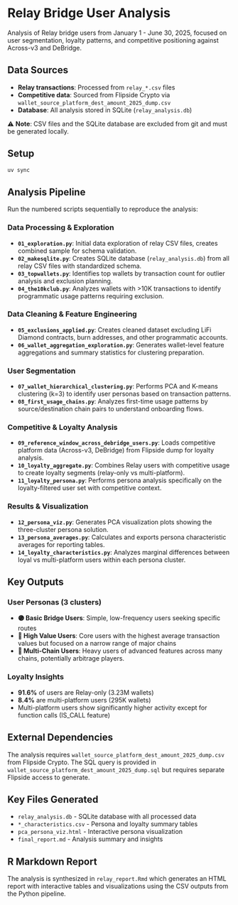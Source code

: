 # Relay Bridge User Analysis

Analysis of Relay bridge users from January 1 - June 30, 2025, focused on user segmentation, loyalty patterns, and competitive positioning against Across-v3 and DeBridge.

## Data Sources

- **Relay transactions**: Processed from `relay_*.csv` files 
- **Competitive data**: Sourced from Flipside Crypto via `wallet_source_platform_dest_amount_2025_dump.csv`
- **Database**: All analysis stored in SQLite (`relay_analysis.db`)

⚠️ **Note**: CSV files and the SQLite database are excluded from git and must be generated locally.

## Setup

```bash
uv sync
```

## Analysis Pipeline

Run the numbered scripts sequentially to reproduce the analysis:

### Data Processing & Exploration
- **`01_exploration.py`**: Initial data exploration of relay CSV files, creates combined sample for schema validation.
- **`02_makesqlite.py`**: Creates SQLite database (`relay_analysis.db`) from all relay CSV files with standardized schema.
- **`03_topwallets.py`**: Identifies top wallets by transaction count for outlier analysis and exclusion planning.
- **`04_the10kclub.py`**: Analyzes wallets with >10K transactions to identify programmatic usage patterns requiring exclusion.

### Data Cleaning & Feature Engineering  
- **`05_exclusions_applied.py`**: Creates cleaned dataset excluding LiFi Diamond contracts, burn addresses, and other programmatic accounts.
- **`06_wallet_aggregation_exploration.py`**: Generates wallet-level feature aggregations and summary statistics for clustering preparation.

### User Segmentation
- **`07_wallet_hierarchical_clustering.py`**: Performs PCA and K-means clustering (k=3) to identify user personas based on transaction patterns.
- **`08_first_usage_chains.py`**: Analyzes first-time usage patterns by source/destination chain pairs to understand onboarding flows.

### Competitive & Loyalty Analysis
- **`09_reference_window_across_debridge_users.py`**: Loads competitive platform data (Across-v3, DeBridge) from Flipside dump for loyalty analysis.
- **`10_loyalty_aggregate.py`**: Combines Relay users with competitive usage to create loyalty segments (relay-only vs multi-platform).
- **`11_loyalty_persona.py`**: Performs persona analysis specifically on the loyalty-filtered user set with competitive context.

### Results & Visualization
- **`12_persona_viz.py`**: Generates PCA visualization plots showing the three-cluster persona solution.
- **`13_persona_averages.py`**: Calculates and exports persona characteristic averages for reporting tables.
- **`14_loyalty_characteristics.py`**: Analyzes marginal differences between loyal vs multi-platform users within each persona cluster.

## Key Outputs

### User Personas (3 clusters)
- **🟣 Basic Bridge Users**: Simple, low-frequency users seeking specific routes
- **🔴 High Value Users**: Core users with the highest average transaction values but focused on a narrow range of major chains  
- **🔵 Multi-Chain Users**: Heavy users of advanced features across many chains, potentially arbitrage players.

### Loyalty Insights
- **91.6%** of users are Relay-only (3.23M wallets)
- **8.4%** are multi-platform users (295K wallets)
- Multi-platform users show significantly higher activity except for function calls (IS_CALL feature)

## External Dependencies

The analysis requires `wallet_source_platform_dest_amount_2025_dump.csv` from Flipside Crypto. The SQL query is provided in `wallet_source_platform_dest_amount_2025_dump.sql` but requires separate Flipside access to generate.

## Key Files Generated

- `relay_analysis.db` - SQLite database with all processed data
- `*_characteristics.csv` - Persona and loyalty summary tables
- `pca_persona_viz.html` - Interactive persona visualization
- `final_report.md` - Analysis summary and insights

## R Markdown Report

The analysis is synthesized in `relay_report.Rmd` which generates an HTML report with interactive tables and visualizations using the CSV outputs from the Python pipeline.
